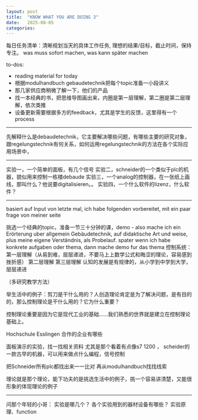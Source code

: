 ```yaml
---
layout: post
title:  "KNOW WHAT YOU ARE DOING 3"
date:   2025-08-05
categories: 
---
```



每日任务清单：清晰规划当天的具体工作任务, 理想的结果/目标，截止时间，保持专注。
was muss sofort machen, was kann später machen

to-dos:
+ reading material for today
+ 根据modulhandbuch gebaudetechnik把每个topic准备一小段讲义
+ 那几家供应商稍微了解一下，他们的产品
+ 找一本经典的书，把思维导图画出来，内圈是第一层理解，第二圈是第二层理解，依次类推
+ 设备更新需要根据多方的feedback，尤其是学生的反馈，这里得有一个process

---
先解释什么是debaudetechnik，它主要解决哪些问题，有哪些主要的研究对象，跟regelungstechnik有何关系，如何运用regelungstechnik的方法在各个实际应用场景中，

---
实验一，一个简单的面板，有几个信号
实验二，schneider的一个类似于plc的机器，貌似用来控制一栋楼debaude
实验三，一个analog的控制器，在一张纸上画线，那叫什么？他说要digitalisieren。。
实验四，一个什么软件的lizenz，什么软件？

---

basiert auf Input von letzte mal, ich habe folgenden vorbereitet, mit ein paar frage von meiner seite



挑选一个经典的topic，准备一节三十分钟的课，demo - also mache ich ein Erörterung uber allgemein Gebäudetechnik, auf didaktische Art und weise, plus meine eigene Verständnis, als Probelauf.
spater wenn ich habe konkrete aufgaben oder thema, dann mache demo fur das thema
控制系统：
第一层理解（从易到难，层层递进，不要马上上数学公式和晦涩的理论，容易感到挫折感）
第二层理解
第三层理解
认知的发展是有规律的，从小学到中学到大学，层层递进

（多研究教学方法）


举生活中的例子：剪刀是干什么用的？人创造理论肯定是为了解决问题，是有目的的，那么控制理论是干什么用的？它为什么重要？

控制理论重要是因为它是现代工业的基础……我们熟悉的世界就是建立在控制理论基础上。


Hochschule Esslingen 合作的企业有哪些


面板演示的实验，找一找相关资料
尤其是那个看着有点像s7 1200 ， scheider的一款古早的机器，可以用来做点什么编程，信号控制

把Schneider所有plc都找出来一一比对
再从modulhandbuch找找线索



理论就是那个理论，能下功夫的是挑选生活中的例子，挑一个容易讲清楚，又能很形象的体现理论的例子


---
问那个年轻的小哥：
实验是哪几个？
各个实验用到的器材设备有哪些？
实验原理、function

